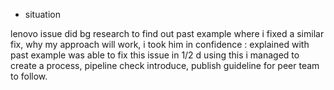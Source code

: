 - situation 




lenovo issue
did bg research to find out past example where i fixed a similar fix, why my approach will work, 
i took him in confidence : explained with past example
was able to fix this issue in 1/2 d
using this i managed to create a process, pipeline check introduce, publish guideline for peer team to follow.
